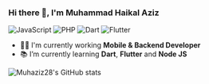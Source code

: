 ### Hi there 👋, I'm Muhammad Haikal Aziz

![JavaScript](https://img.shields.io/badge/JavaScript-Intermediate-yellow)
![PHP](https://img.shields.io/badge/PHP-Intermediate-informational)
![Dart](https://img.shields.io/badge/Dart-Intermediate-blue)
![Flutter](https://img.shields.io/badge/Flutter-Intermediate-blue)

- 👨‍💻 I'm currently working **Mobile & Backend Developer** 
- 📚 I’m currently learning **Dart**, **Flutter** and **Node JS**

![Muhaziz28's GitHub stats](https://github-readme-stats-git-masterrstaa-rickstaa.vercel.app/api?username=Muhaziz28&show_icons=true&theme=radical)

